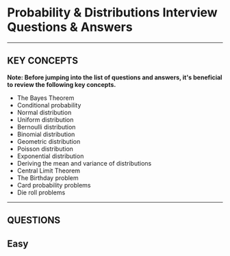 # Probability & Distributions Interview Questions & Answers

---
## KEY CONCEPTS
**Note: Before jumping into the list of questions and answers, it's beneficial to review the following key concepts.**

- The Bayes Theorem
- Conditional probability
- Normal distribution
- Uniform distribution
- Bernoulli distribution
- Binomial distribution
- Geometric distribution
- Poisson distribution
- Exponential distribution
- Deriving the mean and variance of distributions
- Central Limit Theorem
- The Birthday problem
- Card probability problems
- Die roll problems

---
## QUESTIONS
## Easy 
